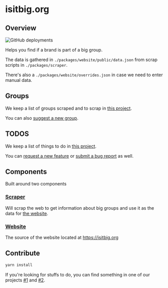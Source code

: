 # isitbig.org

## Overview

![GitHub deployments](https://img.shields.io/github/deployments/yoannmoinet/isitbig.org/production?label=vercel&logo=vercel&logoColor=white)

Helps you find if a brand is part of a big group.

The data is gathered in `./packages/website/public/data.json` from scrap scripts in `./packages/scraper`.

There's also a `./packages/website/overrides.json` in case we need to enter manual data.

## Groups

We keep a list of groups scraped and to scrap in [this project](https://github.com/yoannmoinet/isitbig.org/projects/1).

You can also [suggest a new group](https://github.com/yoannmoinet/isitbig.org/issues/new?assignees=&labels=group&template=new-group.md&title=%5BGROUP%5D).

## TODOS

We keep a list of things to do in [this project](https://github.com/yoannmoinet/isitbig.org/projects/2).

You can [request a new feature](https://github.com/yoannmoinet/isitbig.org/issues/new?assignees=&labels=enhancement&template=feature_request.md&title=%5BFEATURE%5D) or [submit a bug report](https://github.com/yoannmoinet/isitbig.org/issues/new?assignees=&labels=bug&template=bug_report.md&title=%5BBUG%5D) as well.

## Components

Built around two components

### [Scraper](./packages/scraper)

Will scrap the web to get information about big groups and use it as the data for [the website](./packages/website).

### [Website](./packages/website)

The source of the website located at https://isitbig.org

## Contribute

```bash
yarn install
```

If you're looking for stuffs to do, you can find something in one of our projects [#1](https://github.com/yoannmoinet/isitbig.org/projects/1) and [#2](https://github.com/yoannmoinet/isitbig.org/projects/2).
